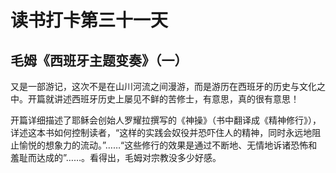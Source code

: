 # 读书打卡第三十一天

## 毛姆《西班牙主题变奏》（一）

又是一部游记，这次不是在山川河流之间漫游，而是游历在西班牙的历史与文化之中。开篇就讲述西班牙历史上屡见不鲜的苦修士，有意思，真的很有意思！

开篇详细描述了耶稣会创始人罗耀拉撰写的《神操》（书中翻译成《精神修行》），详述这本书如何控制读者，“这样的实践会奴役并恐吓住人的精神，同时永远地阻止愉悦的想象力的流动。”……“这些修行的效果是通过不断地、无情地诉诸恐怖和羞耻而达成的”……。看得出，毛姆对宗教没多少好感。

